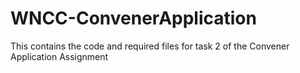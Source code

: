 # WNCC-ConvenerApplication
This contains the code and required files for task 2 of the Convener Application Assignment
